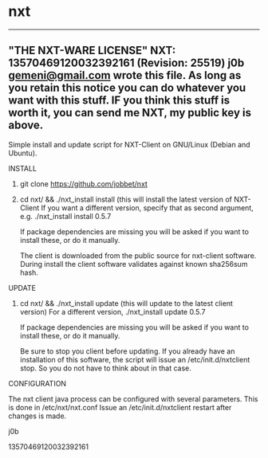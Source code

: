 nxt
===

  ----------------------------------------------------------------------------
  "THE NXT-WARE LICENSE" NXT: 13570469120032392161 (Revision: 25519)
  j0b <gemeni@gmail.com> wrote this file. As long as you retain this notice you
  can do whatever you want with this stuff. IF you think this stuff is worth it, 
  you can send me NXT, my public key is above.
  ----------------------------------------------------------------------------



Simple install and update script for NXT-Client on GNU/Linux (Debian and Ubuntu).

INSTALL

1. git clone https://github.com/jobbet/nxt

2. cd nxt/ && ./nxt_install install (this will install the latest version of NXT-Client
   If you want a different version, specify that as second argument, e.g.
   ./nxt_install install 0.5.7

   If package dependencies are missing you will be asked if you want to install these,
   or do it manually.

   The client is downloaded from the public source for nxt-client software.
   During install the client software validates against known sha256sum hash.


UPDATE

1. cd nxt/ && ./nxt_install update (this will update to the latest client version)
   For a different version, ./nxt_install update 0.5.7

   If package dependencies are missing you will be asked if you want to install these,
   or do it manually.

   Be sure to stop you client before updating. If you already have an installation of this software,
   the script will issue an /etc/init.d/nxtclient stop. So you do not have to think about in that case.

CONFIGURATION

   The nxt client java process can be configured with several parameters. This is done in /etc/nxt/nxt.conf
   Issue an /etc/init.d/nxtclient restart after changes is made.

j0b

13570469120032392161

